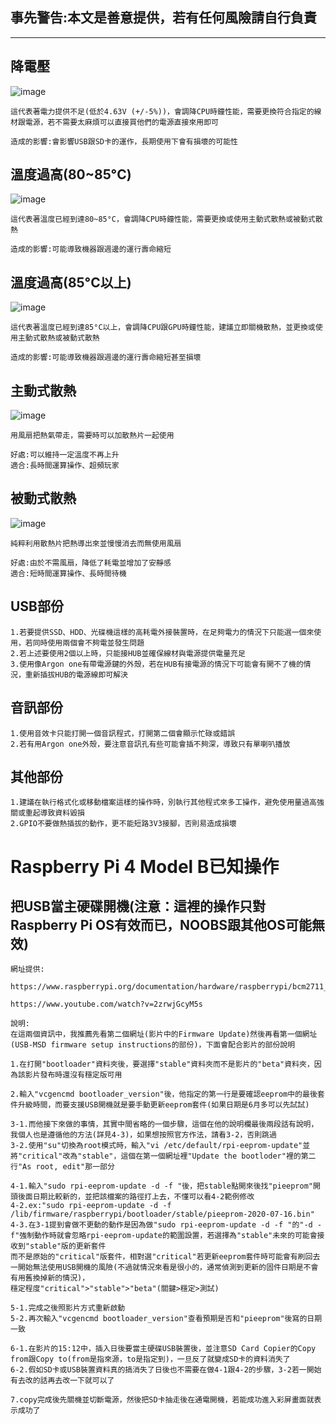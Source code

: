 ## 事先警告:本文是善意提供，若有任何風險請自行負責
----------------------------------
## 降電壓
![image](https://github.com/HYDeReUb/TS4IE_4080E055/blob/master/Picture%20Saved/under_volt.png)
```
這代表著電力提供不足(低於4.63V (+/-5%))，會調降CPU時鐘性能，需要更換符合指定的線材跟電源，若不需要太麻煩可以直接買他們的電源直接來用即可
```
```
造成的影響:會影響USB跟SD卡的運作，長期使用下會有損壞的可能性
```
## 溫度過高(80~85°C)
![image](https://github.com/HYDeReUb/TS4IE_4080E055/blob/master/Picture%20Saved/over_temperature_80_85.png)
```
這代表著溫度已經到達80~85°C，會調降CPU時鐘性能，需要更換或使用主動式散熱或被動式散熱
```
```
造成的影響:可能導致機器跟週邊的運行壽命縮短
```
## 溫度過高(85°C以上)
![image](https://github.com/HYDeReUb/TS4IE_4080E055/blob/master/Picture%20Saved/over_temperature_85.png)
```
這代表著溫度已經到達85°C以上，會調降CPU跟GPU時鐘性能，建議立即關機散熱，並更換或使用主動式散熱或被動式散熱
```
```
造成的影響:可能導致機器跟週邊的運行壽命縮短甚至損壞
```
## 主動式散熱
![image](https://github.com/HYDeReUb/TS4IE_4080E055/blob/master/Picture%20Saved/maxresdefault.jpg)
```
用風扇把熱氣帶走，需要時可以加散熱片一起使用
```
```
好處:可以維持一定溫度不再上升
適合:長時間運算操作、超頻玩家
```
## 被動式散熱
![image](https://i.ytimg.com/vi/VJC6OpGpq0Y/maxresdefault.jpg)
```
純粹利用散熱片把熱導出來並慢慢消去而無使用風扇
```
```
好處:由於不需風扇，降低了耗電並增加了安靜感
適合:短時間運算操作、長時間待機
```
## USB部份
``` 
1.若要提供SSD、HDD、光碟機這樣的高耗電外接裝置時，在足夠電力的情況下只能選一個來使用，若同時使用兩個會不夠電並發生問題
2.若上述要使用2個以上時，只能接HUB並確保線材與電源提供電量充足
3.使用像Argon one有帶電源鍵的外殼，若在HUB有接電源的情況下可能會有開不了機的情況，重新插拔HUB的電源線即可解決
```
## 音訊部份
```
1.使用音效卡只能打開一個音訊程式，打開第二個會顯示忙碌或錯誤
2.若有用Argon one外殼，要注意音訊孔有些可能會插不夠深，導致只有單喇叭播放
```
## 其他部份
```
1.建議在執行格式化或移動檔案這樣的操作時，別執行其他程式來多工操作，避免使用量過高強關或重起導致資料毀損
2.GPIO不要做熱插拔的動作，更不能短路3V3接腳，否則易造成損壞
```
# Raspberry Pi 4 Model B已知操作
## 把USB當主硬碟開機(注意：這裡的操作只對Raspberry Pi OS有效而已，NOOBS跟其他OS可能無效)
```
網址提供:

https://www.raspberrypi.org/documentation/hardware/raspberrypi/bcm2711_bootloader_config.md#usbmassstorageboot

https://www.youtube.com/watch?v=2zrwjGcyM5s
```
```
說明:
在這兩個資訊中，我推薦先看第二個網址(影片中的Firmware Update)然後再看第一個網址(USB-MSD firmware setup instructions的部份)，下面會配合影片的部份說明

1.在打開"bootloader"資料夾後，要選擇"stable"資料夾而不是影片的"beta"資料夾，因為該影片發布時還沒有穩定版可用

2.輸入"vcgencmd bootloader_version"後，他指定的第一行是要確認eeprom中的最後套件升級時間，而要支援USB開機就是要手動更新eeprom套件(如果日期是6月多可以先試試)

3-1.而他接下來做的事情，其實中間省略的一個步驟，這個在他的說明欄最後兩段話有說明，我個人也是遵循他的方法(詳見4-3)，如果想按照官方作法，請看3-2，否則跳過
3-2.使用"su"切換為root模式時，輸入"vi /etc/default/rpi-eeprom-update"並將"critical"改為"stable"，這個在第一個網址裡"Update the bootloder"裡的第二行"As root, edit"那一部分

4-1.輸入"sudo rpi-eeprom-update -d -f "後，把stable點開來後找"pieeprom"開頭後面日期比較新的，並把該檔案的路徑打上去，不懂可以看4-2範例修改
4-2.ex:"sudo rpi-eeprom-update -d -f /lib/firmware/raspberrypi/bootloader/stable/pieeprom-2020-07-16.bin"
4-3.在3-1提到會做不更動的動作是因為做"sudo rpi-eeprom-update -d -f "的"-d -f"強制動作時就會忽略rpi-eeprom-update的範圍設置，若選擇為"stable"未來的可能會接收到"stable"版的更新套件
而不是原始的"critical"版套件，相對選"critical"若更新eeprom套件時可能會有刷回去一開始無法使用USB開機的風險(不過就情況來看是很小的，通常偵測到更新的固件日期是不會有用舊換掉新的情況)，
穩定程度"critical">"stable">"beta"(關鍵>穩定>測試)

5-1.完成之後照影片方式重新啟動
5-2.再次輸入"vcgencmd bootloader_version"查看預期是否和"pieeprom"後寫的日期一致

6-1.在影片的15:12中，插入日後要當主硬碟USB裝置後，並注意SD Card Copier的Copy from跟Copy to(from是指來源，to是指定到)，一旦反了就變成SD卡的資料消失了
6-2.假如SD卡或USB裝置資料真的搞消失了日後也不需要在做4-1跟4-2的步驟，3-2若一開始有去改的話再去改一下就可以了

7.copy完成後先關機並切斷電源，然後把SD卡抽走後在通電開機，若能成功進入彩屏畫面就表示成功了
```
